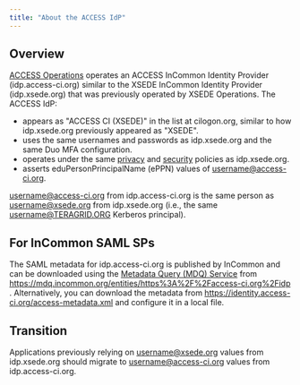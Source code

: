 ```yaml
---
title: "About the ACCESS IdP"
---
```


Overview
--------
[ACCESS Operations](https://operations.access-ci.org/) operates an ACCESS InCommon Identity Provider (idp.access-ci.org) similar to the XSEDE InCommon Identity Provider (idp.xsede.org) that was previously operated by XSEDE Operations.
The ACCESS IdP:
* appears as "ACCESS CI (XSEDE)" in the list at cilogon.org, similar to how idp.xsede.org previously appeared as "XSEDE".
* uses the same usernames and passwords as idp.xsede.org and the same Duo MFA configuration.
* operates under the same [privacy](/privacy) and [security](/security) policies as idp.xsede.org.
* asserts eduPersonPrincipalName (ePPN) values of username@access-ci.org.

username@access-ci.org from idp.access-ci.org is the same person as username@xsede.org from idp.xsede.org (i.e., the same username@TERAGRID.ORG Kerberos principal).

For InCommon SAML SPs
---------------------
The SAML metadata for idp.access-ci.org is published by InCommon and can be
downloaded using the [Metadata Query (MDQ)
Service](https://spaces.at.internet2.edu/display/MDQ/production-metadata) from 
<https://mdq.incommon.org/entities/https%3A%2F%2Faccess-ci.org%2Fidp> .
Alternatively, you can download the metadata from <https://identity.access-ci.org/access-metadata.xml> and configure it in a local file.

Transition
----------
Applications previously relying on username@xsede.org values from idp.xsede.org should migrate to username@access-ci.org values from idp.access-ci.org.
